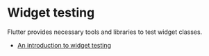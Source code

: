 # Widget testing

Flutter provides necessary tools and libraries to test widget classes.

- [An introduction to widget testing](https://docs.flutter.dev/cookbook/testing/widget/introduction)
